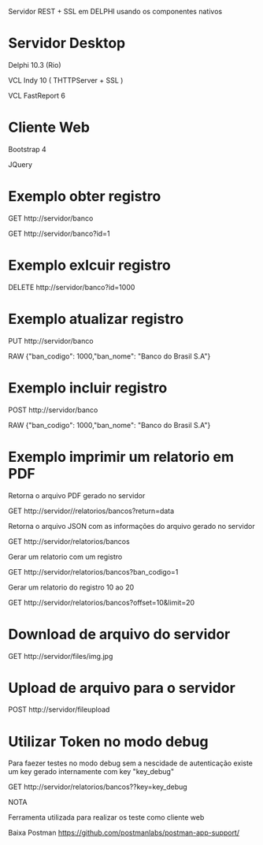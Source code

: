 Servidor REST + SSL em DELPHI usando os componentes nativos

# Servidor Desktop
  Delphi 10.3 (Rio)
  
  VCL Indy 10 ( THTTPServer + SSL )
  
  VCL FastReport 6
  
# Cliente Web
 Bootstrap 4
 
 JQuery
  
#
# Exemplo obter registro
GET http://servidor/banco

GET http://servidor/banco?id=1

# Exemplo exlcuir registro
DELETE http://servidor/banco?id=1000

# Exemplo atualizar registro
PUT http://servidor/banco

RAW {"ban_codigo": 1000,"ban_nome": "Banco do Brasil S.A"}

# Exemplo incluir registro
POST http://servidor/banco

RAW {"ban_codigo": 1000,"ban_nome": "Banco do Brasil S.A"}

# Exemplo imprimir um relatorio em PDF
Retorna o arquivo PDF gerado no servidor 

GET http://servidor//relatorios/bancos?return=data

Retorna o arquivo JSON com as informações do arquivo gerado no servidor 

GET http://servidor/relatorios/bancos

Gerar um relatorio com um registro

GET http://servidor/relatorios/bancos?ban_codigo=1

Gerar um relatorio do registro 10 ao 20

GET http://servidor/relatorios/bancos?offset=10&limit=20

# Download de arquivo do servidor
GET http://servidor/files/img.jpg

# Upload de arquivo para o servidor
POST http://servidor/fileupload

#

# Utilizar Token no modo debug
Para faezer testes no modo debug sem a nescidade de autenticação existe um key gerado internamente com key "key_debug"

GET http://servidor/relatorios/bancos??key=key_debug

NOTA 

Ferramenta utilizada para realizar os teste como cliente web

Baixa Postman https://github.com/postmanlabs/postman-app-support/ 

